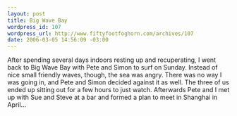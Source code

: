 ```yaml
--- 
layout: post
title: Big Wave Bay
wordpress_id: 107
wordpress_url: http://www.fiftyfootfoghorn.com/archives/107
date: 2006-03-05 14:56:09 -03:00
---
```

After spending several days indoors resting up and recuperating, I went back to Big Wave Bay with Pete and Simon to surf on Sunday. Instead of nice small friendly waves, though, the sea was angry. There was no way I was going in, and Pete and Simon decided against it as well. The three of us ended up sitting out for a few hours to just watch.
Afterwards Pete and I met up with Sue and Steve at a bar and formed a plan to meet in Shanghai in April...
